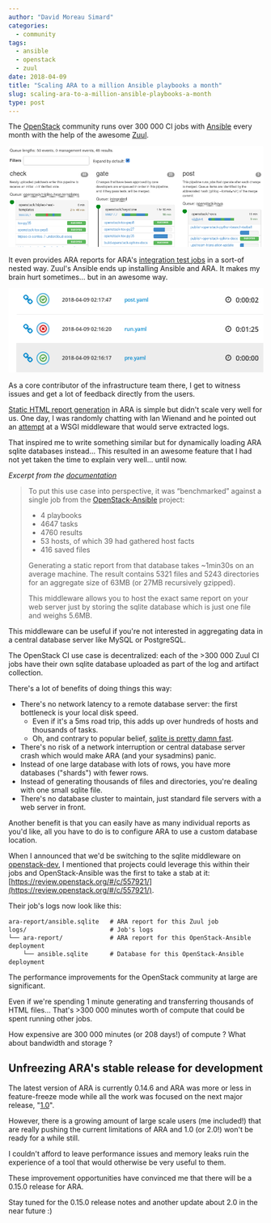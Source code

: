 ```yaml
---
author: "David Moreau Simard"
categories:
  - community
tags:
  - ansible
  - openstack
  - zuul
date: 2018-04-09
title: "Scaling ARA to a million Ansible playbooks a month"
slug: scaling-ara-to-a-million-ansible-playbooks-a-month
type: post
---
```


The [OpenStack](https://www.openstack.org/) community runs over 300 000 CI jobs
with [Ansible](https://www.ansible.com/) every month with the help of the
awesome [Zuul](https://zuul-ci.org/).

![Zuul Pipelines](zuul-pipelines.png)

It even provides ARA reports for ARA's [integration test jobs](https://github.com/ansible-community/ara#contributing-testing-issues-and-bugs)
in a sort-of nested way. Zuul's Ansible ends up installing Ansible and ARA.
It makes my brain hurt sometimes... but in an awesome way.

![Zuul ARA Report](zuul-ci.png)

As a core contributor of the infrastructure team there, I get to witness issues
and get a lot of feedback directly from the users.

[Static HTML report generation](https://ara.readthedocs.io/en/latest/usage.html#generating-a-static-html-version-of-the-web-application)
in ARA is simple but didn't scale very well for us. One day, I was randomly
chatting with Ian Wienand and he pointed out an
[attempt](https://review.openstack.org/#/c/120317/) at a WSGI middleware that
would serve extracted logs.

That inspired me to write something similar but for dynamically loading ARA
sqlite databases instead... This resulted in an awesome feature that I had not
yet taken the time to explain very well... until now.

*Excerpt from the [documentation](https://ara.readthedocs.io/en/latest/advanced.html#serving-ara-sqlite-databases-over-http)*

> To put this use case into perspective, it was “benchmarked” against a single job from the [OpenStack-Ansible](https://github.com/openstack/openstack-ansible) project:
> 
> - 4 playbooks
> - 4647 tasks
> - 4760 results
> - 53 hosts, of which 39 had gathered host facts
> - 416 saved files
>
> Generating a static report from that database takes ~1min30s on an average machine.
> The result contains 5321 files and 5243 directories for an aggregate size of 63MB (or 27MB recursively gzipped).
>
> This middleware allows you to host the exact same report on your web server just by storing the sqlite database which is just one file and weighs 5.6MB.
> 

This middleware can be useful if you're not interested in aggregating data in
a central database server like MySQL or PostgreSQL.

The OpenStack CI use case is decentralized: each of the >300 000 Zuul CI jobs
have their own sqlite database uploaded as part of the log and artifact collection.

There's a lot of benefits of doing things this way:

- There's no network latency to a remote database server: the first bottleneck is your local disk speed.
  - Even if it's a 5ms road trip, this adds up over hundreds of hosts and thousands of tasks.
  - Oh, and contrary to popular belief, [sqlite is pretty damn fast](https://sqlite.org/speed.html).
- There's no risk of a network interruption or central database server crash which would make ARA (and your sysadmins) panic.
- Instead of one large database with lots of rows, you have more databases ("shards") with fewer rows.
- Instead of generating thousands of files and directories, you're dealing with one small sqlite file.
- There's no database cluster to maintain, just standard file servers with a web server in front.

Another benefit is that you can easily have as many individual reports as
you'd like, all you have to do is to configure ARA to use a custom database
location.

When I announced that we'd be switching to the sqlite middleware on
[openstack-dev](http://lists.openstack.org/pipermail/openstack-dev/2018-March/128902.html),
I mentioned that projects could leverage this within their jobs and
OpenStack-Ansible was the first to take a stab at it:
[https://review.openstack.org/#/c/557921/](https://review.openstack.org/#/c/557921/).

Their job's logs now look like this:

```
ara-report/ansible.sqlite   # ARA report for this Zuul job
logs/                       # Job's logs
└── ara-report/             # ARA report for this OpenStack-Ansible deployment
    └── ansible.sqlite      # Database for this OpenStack-Ansible deployment
```

The performance improvements for the OpenStack community at large are
significant.

Even if we're spending 1 minute generating and transferring thousands of HTML
files... That's >300 000 minutes worth of compute that could be spent running
other jobs.

How expensive are 300 000 minutes (or 208 days!) of compute ?
What about bandwidth and storage ?

## Unfreezing ARA's stable release for development

The latest version of ARA is currently 0.14.6 and ARA was more or less in
feature-freeze mode while all the work was focused on the next major release,
"[1.0](https://dmsimard.com/2017/11/22/status-update-ara-1.0/)".

However, there is a growing amount of large scale users (me included!) that are
really pushing the current limitations of ARA and 1.0 (or 2.0!) won't be ready
for a while still.

I couldn't afford to leave performance issues and memory leaks ruin the
experience of a tool that would otherwise be very useful to them.

These improvement opportunities have convinced me that there will be a 0.15.0
release for ARA.

Stay tuned for the 0.15.0 release notes and another update about 2.0 in the
near future :)
